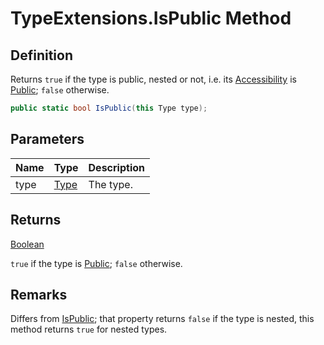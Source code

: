 # TypeExtensions.IsPublic Method
## Definition

Returns `true` if the type is public, nested or not, i.e. its [Accessibility](MrKWatkins.Reflection.Accessibility.md) is [Public](MrKWatkins.Reflection.Accessibility.md#fields); `false` otherwise.

```c#
public static bool IsPublic(this Type type);
```

## Parameters

| Name | Type | Description |
| ---- | ---- | ----------- |
| type | [Type](https://learn.microsoft.com/en-gb/dotnet/api/System.Type) | The type. |

## Returns

[Boolean](https://learn.microsoft.com/en-gb/dotnet/api/System.Boolean)

`true` if the type is [Public](MrKWatkins.Reflection.Accessibility.md#fields); `false` otherwise.
## Remarks

Differs from [IsPublic](https://learn.microsoft.com/en-gb/dotnet/api/System.Type.IsPublic); that property returns `false` if the type is nested, this method returns `true` for nested types.
